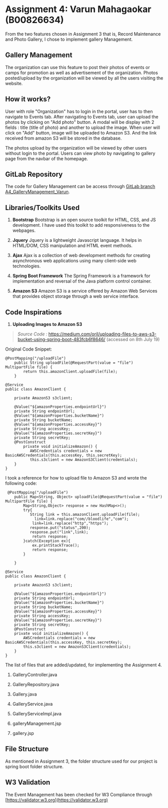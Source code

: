 # Assignment 4: Varun Mahagaokar (B00826634)

From the two features chosen in Assignment 3 that is, Record Maintenance and Photo Gallery, I chose to implement gallery Management.

## Gallery Management
The organization can use this feature to post their photos of events or camps for promotion as well as advertisement of the organization.
Photos posted/upload by the organization will be viewed by all the users visiting the website.

## How it works?
User with role "Organization" has to login in the portal, user has to then navigate to Events tab. 
After navigating to Events tab, user can upload the photos by clicking on "Add photo" button.
A modal will be display with 2 fields : title (title of photo) and another to upload the image.
When user will click on "Add" button, image will be uploaded to Amazon S3. And the link received from amazon S3 will be stored in the database.

The photos upload by the organization will be viewed by other users without login to the portal. Users can view photo by navigating to gallery page from the navbar of the homepage.

## GitLab Repository

The code for Gallery Management can be access through [GitLab branch A4_GalleryManagement_Varun](https://git.cs.dal.ca/mahagaokar/Group14_TechGoons/tree/A4_GalleryManagement_Varun).

## Libraries/Toolkits Used
 1. **Bootstrap**
    Bootstrap is an open source toolkit for HTML, CSS, and JS development. I have used this toolkit to add responsiveness to the webpages.

 2. **Jquery**
    Jquery is a lightweight Javascript language. It helps in HTML/DOM, CSS manipulation and HTML event methods. 

 3. **Ajax**
    Ajax is a collection of web development methods for creating asynchronous web applications using many client-side web technologies.

 4. **Spring Boot Framework**
    The Spring Framework is a framework for implementation and reversal of the Java platform control container.
 5. **Amazon S3**
    Amazon S3 is a service offered by Amazon Web Services that provides object storage through a web service interface.

## Code Inspirations

 1. **Uploading Images to Amazon S3** 
 
 >   *Source Code :* https://medium.com/oril/uploading-files-to-aws-s3-bucket-using-spring-boot-483fcb6f8646/ (accessed on 8th July 19)

  Original Code Snippet:
  
```
@PostMapping("/uploadFile")
    public String uploadFile(@RequestPart(value = "file") MultipartFile file) {
        return this.amazonClient.uploadFile(file);
    }
```
```
@Service
public class AmazonClient {

    private AmazonS3 s3client;

    @Value("${amazonProperties.endpointUrl}")
    private String endpointUrl;
    @Value("${amazonProperties.bucketName}")
    private String bucketName;
    @Value("${amazonProperties.accessKey}")
    private String accessKey;
    @Value("${amazonProperties.secretKey}")
    private String secretKey;
    @PostConstruct
        private void initializeAmazon() {
           AWSCredentials credentials = new BasicAWSCredentials(this.accessKey, this.secretKey);
           this.s3client = new AmazonS3Client(credentials);
    }
}
```
 I took a reference for how to upload file to Amazon S3 and wrote the following code:
```
 @PostMapping("/uploadFile")
    public Map<String, Object> uploadFile(@RequestPart(value = "file") MultipartFile file) {
        Map<String,Object> response = new HashMap<>();
        try{
           String link = this.amazonClient.uploadFile(file);
             link=link.replace("com//bloodlife","com");
            link=link.replace("http","https");
           response.put("status",200);
           response.put("link",link);
            return response;
        }catch(Exception ex){
            ex.printStackTrace();
            return response;
        }

    }
```
```
@Service
public class AmazonClient {

    private AmazonS3 s3client;

    @Value("${amazonProperties.endpointUrl}")
    private String endpointUrl;
    @Value("${amazonProperties.bucketName}")
    private String bucketName;
    @Value("${amazonProperties.accessKey}")
    private String accessKey;
    @Value("${amazonProperties.secretKey}")
    private String secretKey;
    @PostConstruct
    private void initializeAmazon() {
        AWSCredentials credentials = new BasicAWSCredentials(this.accessKey, this.secretKey);
        this.s3client = new AmazonS3Client(credentials);
    }
}
```


The list of files that are added/updated, for implementing the Assignment 4.

1. GalleryController.java

2. GalleryRepository.java

3. Gallery.java

4. GalleryService.java

5. GalleryServiceImpl.java

6. galleryManagement.jsp

7. gallery.jsp

## File Structure
As mentioned in Assignment 3, the folder structure used for our project is spring boot folder structure.
    
## W3 Validation
The Event Management has been checked for W3 Compliance through [https://validator.w3.org](https://validator.w3.org)
